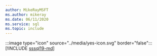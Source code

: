 ```yaml
---
author: MikeRayMSFT
ms.author: mikeray
ms.date: 06/11/2020
ms.service: sql
ms.topic: include
---
```


:::image type="icon" source="../media/yes-icon.svg" border="false"::: [!INCLUDE [sssql19-md](../sssql19-md.md)]
